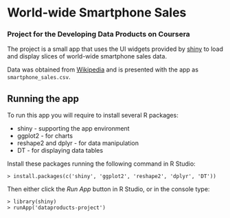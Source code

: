 # World-wide Smartphone Sales
### Project for the Developing Data Products on Coursera

The project is a small app that uses the UI widgets provided by [shiny](http://shiny.rstudio.com/)
to load and display slices of world-wide smartphone sales data.

Data was obtained from [Wikipedia](https://en.wikipedia.org/wiki/Mobile_operating_system)
and is presented with the app as `smartphone_sales.csv`.

## Running the app

To run this app you will require to install several R packages:

* shiny - supporting the app environment
* ggplot2 - for charts
* reshape2 and dplyr - for data manipulation
* DT - for displaying data tables

Install these packages running the following command in R Studio:

```
> install.packages(c('shiny', 'ggplot2', 'reshape2', 'dplyr', 'DT'))
```

Then either click the *Run App* button in R Studio, or in 
the console type:

```
> library(shiny)
> runApp('dataproducts-project')
```
